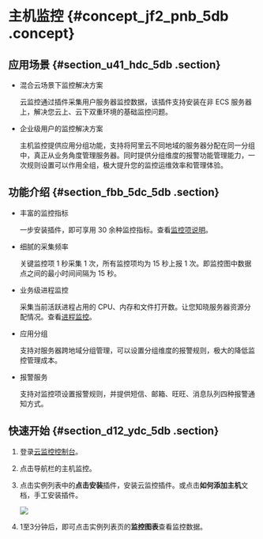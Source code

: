 # 主机监控 {#concept_jf2_pnb_5db .concept}

## **应用场景** {#section_u41_hdc_5db .section}

-   混合云场景下监控解决方案

    云监控通过插件采集用户服务器监控数据，该插件支持安装在非 ECS 服务器上，解决您云上、云下双重环境的基础监控问题。

-   企业级用户的监控解决方案

    主机监控提供应用分组功能，支持将阿里云不同地域的服务器分配在同一分组中，真正从业务角度管理服务器。同时提供分组维度的报警功能管理能力，一次规则设置可以作用全组，极大提升您的监控运维效率和管理体验。


## **功能介绍** {#section_fbb_5dc_5db .section}

-   丰富的监控指标

    一步安装插件，即可享用 30 余种监控指标。查看[监控项说明](../cn.zh-CN/用户指南/主机监控/监控项说明.md#)。

-   细腻的采集频率

    关键监控项 1 秒采集 1 次，所有监控项均为 15 秒上报 1 次。即监控图中数据点之间的最小时间间隔为 15 秒。

-   业务级进程监控

    采集当前活跃进程占用的 CPU、内存和文件打开数。让您知晓服务器资源分配情况。查看[进程监控](../cn.zh-CN/用户指南/主机监控/进程监控.md#)。

-   应用分组

    支持对服务器跨地域分组管理，可以设置分组维度的报警规则，极大的降低监控管理成本。

-   报警服务

    支持对监控项设置报警规则，并提供短信、邮箱、旺旺、消息队列四种报警通知方式。


## **快速开始** {#section_d12_ydc_5db .section}

1.  登录[云监控控制台](https://cms.console.aliyun.com/)。
2.  点击导航栏的主机监控。
3.  点击实例列表中的**点击安装**插件，安装云监控插件。或点击**如何添加主机**文档，手工安装插件。

    ![](http://static-aliyun-doc.oss-cn-hangzhou.aliyuncs.com/assets/img/6126/1070_zh-CN.png)

4.  1至3分钟后，即可点击实例列表页的**监控图表**查看监控数据。


